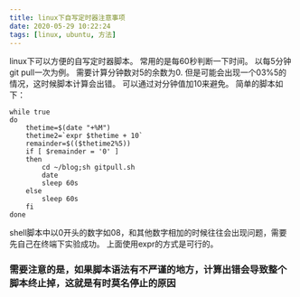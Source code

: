 ```yaml
---
title: linux下自写定时器注意事项
date: 2020-05-29 10:22:24
tags: [linux, ubuntu, 方法]
---
```

linux下可以方便的自写定时器脚本。
常用的是每60秒判断一下时间。
以每5分钟git pull一次为例。
需要计算分钟数对5的余数为0.
但是可能会出现一个03%5的情况，这时候脚本计算会出错。
可以通过对分钟值加10来避免。
简单的脚本如下：
```
while true
do
	thetime=$(date "+%M")
	thetime2=`expr $thetime + 10`
	remainder=$(($thetime2%5))
	if [ $remainder = '0' ]
	then
		cd ~/blog;sh gitpull.sh
		date
		sleep 60s
	else
		sleep 60s
	fi
done

```
shell脚本中以0开头的数字如08，和其他数字相加的时候往往会出现问题，需要先自己在终端下实验成功。
上面使用expr的方式是可行的。

### 需要注意的是，如果脚本语法有不严谨的地方，计算出错会导致整个脚本终止掉，这就是有时莫名停止的原因
